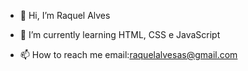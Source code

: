 - 👋 Hi, I’m Raquel Alves

- 🌱 I’m currently learning HTML, CSS e JavaScript

- 📫 How to reach me email:raquelalvesas@gmail.com

